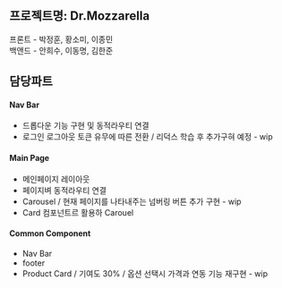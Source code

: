 ## 프로젝트명: Dr.Mozzarella

프론트 - 박정훈, 황소미, 이종민<br/>
백앤드 - 안희수, 이동명, 김한준

## 담당파트

#### Nav Bar
- 드롭다운 기능 구현 및 동적라우티 연결
- 로그인 로그아웃 토큰 유무에 따른 전환 / 리덕스 학습 후 추가구혀 예정 - wip
#### Main Page
- 메인페이지 레이아웃
- 페이지벼 동적라우티 연결
- Carousel / 현재 페이지를 나타내주는 넘버링 버튼 추가 구현 - wip
- Card 컴포넌트르 활용하 Carouel
#### Common Component
- Nav Bar
- footer
- Product Card / 기여도 30% / 옵션 선택시 가격과 연동 기능 재구현 - wip
